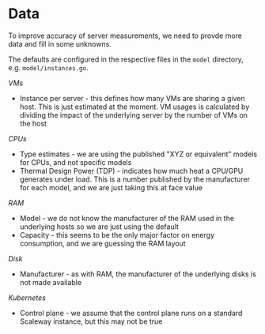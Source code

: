 # Data

To improve accuracy of server measurements, we need to provde more data and fill in some unknowns.

The defaults are configured in the respective files in the `model` directory, e.g. `model/instances.go`.

_VMs_

- Instance per server - this defines how many VMs are sharing a given host. This is just estimated at the moment. VM usages is calculated by dividing the impact of the underlying server by the number of VMs on the host

_CPUs_

- Type estimates - we are using the published "XYZ or equivalent" models for CPUs, and not specific models
- Thermal Design Power (TDP) - indicates how much heat a CPU/GPU generates under load. This is a number published by the manufacturer for each model, and we are just taking this at face value

_RAM_

- Model - we do not know the manufacturer of the RAM used in the underlying hosts so we are just using the default
- Capacity - this seems to be the only major factor on energy consumption, and we are guessing the RAM layout

_Disk_

- Manufacturer - as with RAM, the manufacturer of the underlying disks is not made available

_Kubernetes_

- Control plane - we assume that the control plane runs on a standard Scaleway instance, but this may not be true
